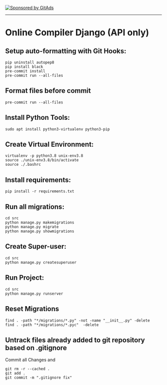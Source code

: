 <!-- 8OFOKUMDUXJH4I9W8PJ7C49B1PLNS68Q -->
[![Sponsored by GitAds](https://gitads.dev/v1/ad-serve?source=dominic248/online-compiler-django@github)](https://gitads.dev/v1/ad-track?source=dominic248/online-compiler-django@github)

---

# Online Compiler Django (API only)

## Setup auto-formatting with Git Hooks:
```
pip uninstall autopep8
pip install black
pre-commit install
pre-commit run --all-files
```

## Format files before commit
```
pre-commit run --all-files
```

## Install Python Tools:
```
sudo apt install python3-virtualenv python3-pip
```

## Create Virtual Environment:
```
virtualenv -p python3.8 unix-env3.8
source ./unix-env3.8/bin/activate
source ./.bashrc
```

## Install requirements:
```
pip install -r requirements.txt
```

## Run all migrations:
```
cd src
python manage.py makemigrations
python manage.py migrate
python manage.py showmigrations
```

## Create Super-user:
```
cd src
python manage.py createsuperuser
```

## Run Project:
```
cd src
python manage.py runserver
```

## Reset Migrations
```
find . -path "*/migrations/*.py" -not -name "__init__.py" -delete
find . -path "*/migrations/*.pyc"  -delete
```


## Untrack files already added to git repository based on .gitignore
Commit all Changes and
```
git rm -r --cached .
git add .
git commit -m ".gitignore fix"
```
